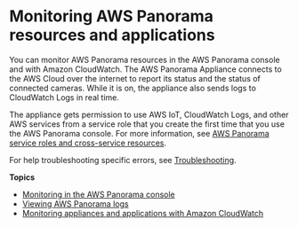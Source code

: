 # Monitoring AWS Panorama resources and applications<a name="panorama-monitoring"></a>

You can monitor AWS Panorama resources in the AWS Panorama console and with Amazon CloudWatch\. The AWS Panorama Appliance connects to the AWS Cloud over the internet to report its status and the status of connected cameras\. While it is on, the appliance also sends logs to CloudWatch Logs in real time\.

The appliance gets permission to use AWS IoT, CloudWatch Logs, and other AWS services from a service role that you create the first time that you use the AWS Panorama console\. For more information, see [AWS Panorama service roles and cross\-service resources](permissions-services.md)\.

For help troubleshooting specific errors, see [Troubleshooting](panorama-troubleshooting.md)\.

**Topics**
+ [Monitoring in the AWS Panorama console](monitoring-console.md)
+ [Viewing AWS Panorama logs](monitoring-logging.md)
+ [Monitoring appliances and applications with Amazon CloudWatch](monitoring-metrics.md)